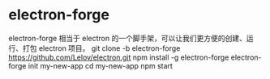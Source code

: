 # electron-forge
electron-forge 相当于 electron 的一个脚手架，可以让我们更方便的创建、运行、打包 electron 项目。
git clone -b electron-forge https://github.com/Lelov/electron.git
npm install -g electron-forge
electron-forge init my-new-app
cd my-new-app
npm start
